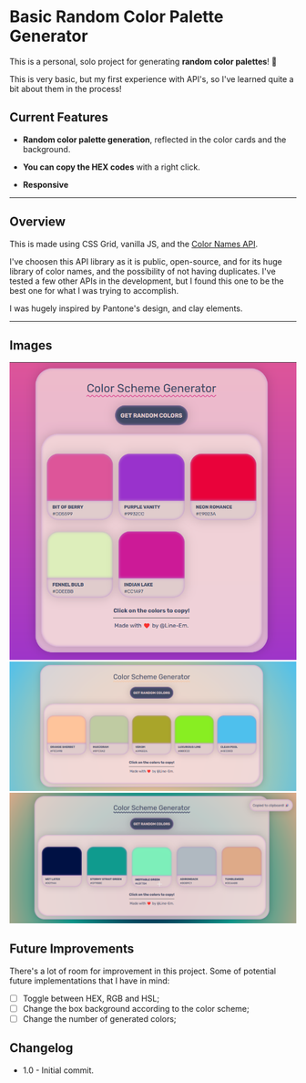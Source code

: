 # Basic Random Color Palette Generator

This is a personal, solo project for generating **random color palettes**! 🎉

This is very basic, but my first experience with API's, so I've learned quite a bit about them in the process!

## Current Features

- **Random color palette generation**, reflected in the color cards and the background.

- **You can copy the HEX codes** with a right click.
- **Responsive**

---

## Overview

This is made using CSS Grid, vanilla JS, and the [Color Names API](https://github.com/meodai/color-names).

I've choosen this API library as it is public, open-source, and for its huge library of color names, and the possibility of not having duplicates. I've tested a few other APIs in the development, but I found this one to be the best one for what I was trying to accomplish.

I was hugely inspired by Pantone's design, and clay elements.

---

## Images

![Screenshot](<./imgs/screenshot%20(4).png>)
![Screenshot](<./imgs/screenshot%20(2).png>)
![Screenshot](<./imgs/screenshot%20(3).png>)

## Future Improvements

There's a lot of room for improvement in this project. Some of potential future implementations that I have in mind:

- [ ] Toggle between HEX, RGB and HSL;
- [ ] Change the box background according to the color scheme;
- [ ] Change the number of generated colors;

## Changelog

- 1.0 - Initial commit.
